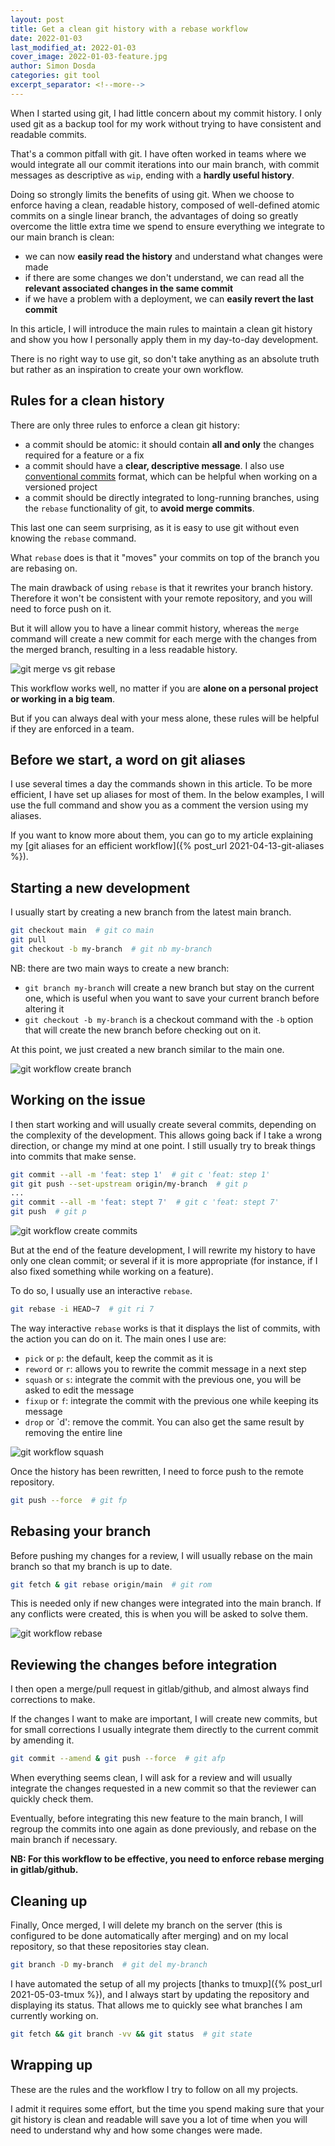 ```yaml
---
layout: post
title: Get a clean git history with a rebase workflow
date: 2022-01-03
last_modified_at: 2022-01-03
cover_image: 2022-01-03-feature.jpg
author: Simon Dosda
categories: git tool
excerpt_separator: <!--more-->
---
```


When I started using git, I had little concern about my commit history. 
I only used git as a backup tool for my work without trying to have consistent and readable commits.

That's a common pitfall with git. I have often worked in teams where we would integrate all our commit iterations into our main branch, with commit messages as descriptive as `wip`, ending with a **hardly useful history**.

<!--more-->

Doing so strongly limits the benefits of using git. 
When we choose to enforce having a clean, readable history, composed of well-defined atomic commits on a single linear branch, the advantages of doing so greatly overcome the little extra time we spend to ensure everything we integrate to our main branch is clean:

- we can now **easily read the history** and understand what changes were made
- if there are some changes we don't understand, we can read all the **relevant associated changes in the same commit**
- if we have a problem with a deployment, we can **easily revert the last commit**

In this article, I will introduce the main rules to maintain a clean git history and show you how I personally apply them in my day-to-day development.

There is no right way to use git, so don't take anything as an absolute truth but rather as an inspiration to create your own workflow.

## Rules for a clean history

There are only three rules to enforce a clean git history:

- a commit should be atomic: it should contain **all and only** the changes required for a feature or a fix
- a commit should have a **clear, descriptive message**. I also use [conventional commits](https://www.conventionalcommits.org) format, which can be helpful when working on a versioned project
- a commit should be directly integrated to long-running branches, using the `rebase` functionality of git, to **avoid merge commits**.

This last one can seem surprising, as it is easy to use git without even knowing the `rebase` command.

What `rebase` does is that it "moves" your commits on top of the branch you are rebasing on.

The main drawback of using `rebase` is that it rewrites your branch history. Therefore it won't be consistent with your remote repository, and you will need to force push on it.

But it will allow you to have a linear commit history, whereas the `merge` command will create a new commit for each merge with the changes from the merged branch, resulting in a less readable history.

![git merge vs git rebase](/assets/images/2022-01-03-git-merge-rebase.png)

This workflow works well, no matter if you are **alone on a personal project or working in a big team**.

But if you can always deal with your mess alone, these rules will be helpful if they are enforced in a team.

## Before we start, a word on git aliases

I use several times a day the commands shown in this article. 
To be more efficient, I have set up aliases for most of them. 
In the below examples, I will use the full command and show you as a comment the version using my aliases.

If you want to know more about them, you can go to my article explaining my [git aliases for an efficient workflow]({% post_url 2021-04-13-git-aliases %}).

## Starting a new development

I usually start by creating a new branch from the latest main branch.

```bash
git checkout main  # git co main
git pull
git checkout -b my-branch  # git nb my-branch
```

NB: there are two main ways to create a new branch:

- `git branch my-branch` will create a new branch but stay on the current one, which is useful when you want to save your current branch before altering it
- `git checkout -b my-branch` is a checkout command with the `-b` option that will create the new branch before checking out on it.

At this point, we just created a new branch similar to the main one.

![git workflow create branch](/assets/images/2022-01-03-git-workflow-1.png)

## Working on the issue

I then start working and will usually create several commits, depending on the complexity of the development. This allows going back if I take a wrong direction, or change my mind at one point. I still usually try to break things into commits that make sense.

```bash
git commit --all -m 'feat: step 1'  # git c 'feat: step 1'
git git push --set-upstream origin/my-branch  # git p
...
git commit --all -m 'feat: stept 7'  # git c 'feat: stept 7'
git push  # git p
```

![git workflow create commits](/assets/images/2022-01-03-git-workflow-2.png)

But at the end of the feature development, I will rewrite my history to have only one clean commit; or several if it is more appropriate (for instance, if I also fixed something while working on a feature).

To do so, I usually use an interactive `rebase`.

```bash
git rebase -i HEAD~7  # git ri 7
```

The way interactive `rebase` works is that it displays the list of commits, with the action you can do on it. 
The main ones I use are:

- `pick` or `p`: the default, keep the commit as it is
- `reword` or `r`: allows you to rewrite the commit message in a next step
- `squash` or `s`: integrate the commit with the previous one, you will be asked to edit the message
- `fixup` or `f`: integrate the commit with the previous one while keeping its message
- `drop` or `d': remove the commit. You can also get the same result by removing the entire line

![git workflow squash](/assets/images/2022-01-03-git-workflow-3.png)

Once the history has been rewritten, I need to force push to the remote repository.

```bash
git push --force  # git fp
```

## Rebasing your branch

Before pushing my changes for a review, I will usually rebase on the main branch so that my branch is up to date.

```bash
git fetch & git rebase origin/main  # git rom
```

This is needed only if new changes were integrated into the main branch. 
If any conflicts were created, this is when you will be asked to solve them.

![git workflow rebase](/assets/images/2022-01-03-git-workflow-4.png)

## Reviewing the changes before integration

I then open a merge/pull request in gitlab/github, and almost always find corrections to make.

If the changes I want to make are important, I will create new commits, but for small corrections I usually integrate them directly to the current commit by amending it.

```bash
git commit --amend & git push --force  # git afp
```

When everything seems clean, I will ask for a review and will usually integrate the changes requested in a new commit so that the reviewer can quickly check them.

Eventually, before integrating this new feature to the main branch, I will regroup the commits into one again as done previously, and rebase on the main branch if necessary.

**NB: For this workflow to be effective, you need to enforce rebase merging in gitlab/github.**

## Cleaning up

Finally, Once merged, I will delete my branch on the server (this is configured to be done automatically after merging) and on my local repository, so that these repositories stay clean.

```bash
git branch -D my-branch  # git del my-branch
```

I have automated the setup of all my projects [thanks to tmuxp]({% post_url 2021-05-03-tmux %}), and I always start by updating the repository and displaying its status. 
That allows me to quickly see what branches I am currently working on.

```bash
git fetch && git branch -vv && git status  # git state
```

## Wrapping up

These are the rules and the workflow I try to follow on all my projects.

I admit it requires some effort, but the time you spend making sure that your git history is clean and readable will save you a lot of time when you will need to understand why and how some changes were made.
